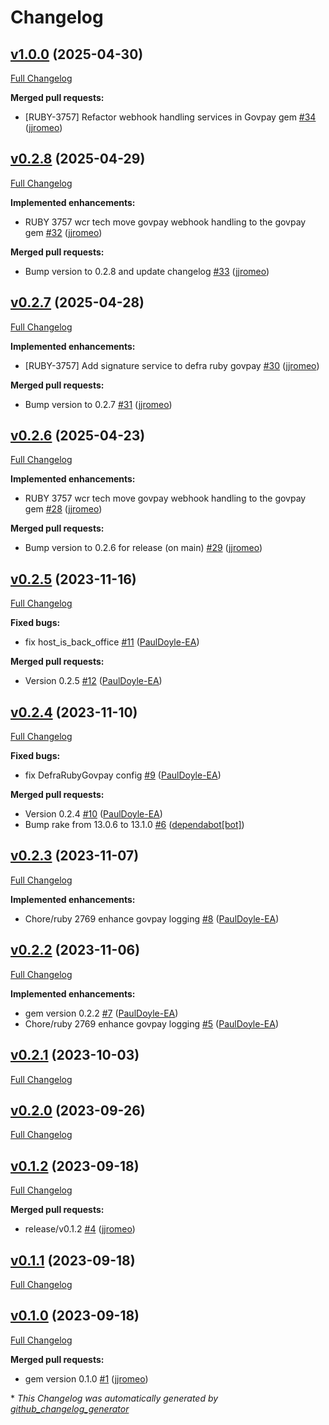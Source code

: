 # Changelog

## [v1.0.0](https://github.com/DEFRA/defra-ruby-govpay/tree/v1.0.0) (2025-04-30)

[Full Changelog](https://github.com/DEFRA/defra-ruby-govpay/compare/v0.2.8...v1.0.0)

**Merged pull requests:**

- \[RUBY-3757\] Refactor webhook handling services in Govpay gem [\#34](https://github.com/DEFRA/defra-ruby-govpay/pull/34) ([jjromeo](https://github.com/jjromeo))

## [v0.2.8](https://github.com/DEFRA/defra-ruby-govpay/tree/v0.2.8) (2025-04-29)

[Full Changelog](https://github.com/DEFRA/defra-ruby-govpay/compare/v0.2.7...v0.2.8)

**Implemented enhancements:**

- RUBY 3757 wcr tech move govpay webhook handling to the govpay gem [\#32](https://github.com/DEFRA/defra-ruby-govpay/pull/32) ([jjromeo](https://github.com/jjromeo))

**Merged pull requests:**

- Bump version to 0.2.8 and update changelog [\#33](https://github.com/DEFRA/defra-ruby-govpay/pull/33) ([jjromeo](https://github.com/jjromeo))

## [v0.2.7](https://github.com/DEFRA/defra-ruby-govpay/tree/v0.2.7) (2025-04-28)

[Full Changelog](https://github.com/DEFRA/defra-ruby-govpay/compare/v0.2.6...v0.2.7)

**Implemented enhancements:**

- \[RUBY-3757\] Add signature service to defra ruby govpay [\#30](https://github.com/DEFRA/defra-ruby-govpay/pull/30) ([jjromeo](https://github.com/jjromeo))

**Merged pull requests:**

- Bump version to 0.2.7 [\#31](https://github.com/DEFRA/defra-ruby-govpay/pull/31) ([jjromeo](https://github.com/jjromeo))

## [v0.2.6](https://github.com/DEFRA/defra-ruby-govpay/tree/v0.2.6) (2025-04-23)

[Full Changelog](https://github.com/DEFRA/defra-ruby-govpay/compare/v0.2.5...v0.2.6)

**Implemented enhancements:**

- RUBY 3757 wcr tech move govpay webhook handling to the govpay gem [\#28](https://github.com/DEFRA/defra-ruby-govpay/pull/28) ([jjromeo](https://github.com/jjromeo))

**Merged pull requests:**

- Bump version to 0.2.6 for release \(on main\) [\#29](https://github.com/DEFRA/defra-ruby-govpay/pull/29) ([jjromeo](https://github.com/jjromeo))

## [v0.2.5](https://github.com/DEFRA/defra-ruby-govpay/tree/v0.2.5) (2023-11-16)

[Full Changelog](https://github.com/DEFRA/defra-ruby-govpay/compare/v0.2.4...v0.2.5)

**Fixed bugs:**

- fix host\_is\_back\_office [\#11](https://github.com/DEFRA/defra-ruby-govpay/pull/11) ([PaulDoyle-EA](https://github.com/PaulDoyle-EA))

**Merged pull requests:**

- Version 0.2.5 [\#12](https://github.com/DEFRA/defra-ruby-govpay/pull/12) ([PaulDoyle-EA](https://github.com/PaulDoyle-EA))

## [v0.2.4](https://github.com/DEFRA/defra-ruby-govpay/tree/v0.2.4) (2023-11-10)

[Full Changelog](https://github.com/DEFRA/defra-ruby-govpay/compare/v0.2.3...v0.2.4)

**Fixed bugs:**

- fix DefraRubyGovpay config [\#9](https://github.com/DEFRA/defra-ruby-govpay/pull/9) ([PaulDoyle-EA](https://github.com/PaulDoyle-EA))

**Merged pull requests:**

- Version 0.2.4 [\#10](https://github.com/DEFRA/defra-ruby-govpay/pull/10) ([PaulDoyle-EA](https://github.com/PaulDoyle-EA))
- Bump rake from 13.0.6 to 13.1.0 [\#6](https://github.com/DEFRA/defra-ruby-govpay/pull/6) ([dependabot[bot]](https://github.com/apps/dependabot))

## [v0.2.3](https://github.com/DEFRA/defra-ruby-govpay/tree/v0.2.3) (2023-11-07)

[Full Changelog](https://github.com/DEFRA/defra-ruby-govpay/compare/v0.2.2...v0.2.3)

**Implemented enhancements:**

- Chore/ruby 2769 enhance govpay logging [\#8](https://github.com/DEFRA/defra-ruby-govpay/pull/8) ([PaulDoyle-EA](https://github.com/PaulDoyle-EA))

## [v0.2.2](https://github.com/DEFRA/defra-ruby-govpay/tree/v0.2.2) (2023-11-06)

[Full Changelog](https://github.com/DEFRA/defra-ruby-govpay/compare/v0.2.1...v0.2.2)

**Implemented enhancements:**

- gem version 0.2.2 [\#7](https://github.com/DEFRA/defra-ruby-govpay/pull/7) ([PaulDoyle-EA](https://github.com/PaulDoyle-EA))
- Chore/ruby 2769 enhance govpay logging [\#5](https://github.com/DEFRA/defra-ruby-govpay/pull/5) ([PaulDoyle-EA](https://github.com/PaulDoyle-EA))

## [v0.2.1](https://github.com/DEFRA/defra-ruby-govpay/tree/v0.2.1) (2023-10-03)

[Full Changelog](https://github.com/DEFRA/defra-ruby-govpay/compare/v0.2.0...v0.2.1)

## [v0.2.0](https://github.com/DEFRA/defra-ruby-govpay/tree/v0.2.0) (2023-09-26)

[Full Changelog](https://github.com/DEFRA/defra-ruby-govpay/compare/v0.1.2...v0.2.0)

## [v0.1.2](https://github.com/DEFRA/defra-ruby-govpay/tree/v0.1.2) (2023-09-18)

[Full Changelog](https://github.com/DEFRA/defra-ruby-govpay/compare/v0.1.1...v0.1.2)

**Merged pull requests:**

- release/v0.1.2 [\#4](https://github.com/DEFRA/defra-ruby-govpay/pull/4) ([jjromeo](https://github.com/jjromeo))

## [v0.1.1](https://github.com/DEFRA/defra-ruby-govpay/tree/v0.1.1) (2023-09-18)

[Full Changelog](https://github.com/DEFRA/defra-ruby-govpay/compare/v0.1.0...v0.1.1)

## [v0.1.0](https://github.com/DEFRA/defra-ruby-govpay/tree/v0.1.0) (2023-09-18)

[Full Changelog](https://github.com/DEFRA/defra-ruby-govpay/compare/1bd9ccaffdb51137f980d553336b5dddf2f4901d...v0.1.0)

**Merged pull requests:**

- gem version 0.1.0 [\#1](https://github.com/DEFRA/defra-ruby-govpay/pull/1) ([jjromeo](https://github.com/jjromeo))



\* *This Changelog was automatically generated by [github_changelog_generator](https://github.com/github-changelog-generator/github-changelog-generator)*
